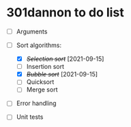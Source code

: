 # 301dannon to do list

* [ ] Arguments

* [ ] Sort algorithms:
  * [X] ~~*Selection sort*~~ [2021-09-15]
  * [ ] Insertion sort
  * [X] ~~*Bubble sort*~~ [2021-09-15]
  * [ ] Quicksort
  * [ ] Merge sort

* [ ] Error handling

* [ ] Unit tests